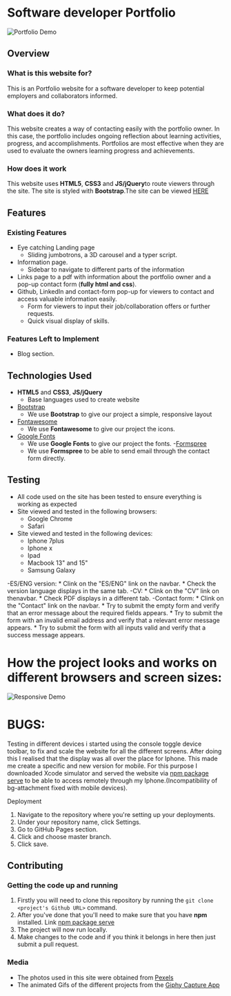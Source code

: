 # Software developer Portfolio


![Portfolio Demo](https://raw.githubusercontent.com/mboladop/Static-project-stream1-portfolio/master/portfolio.gif "portfolio Demo")


## Overview
 
### What is this website for?
 
This is an Portfolio website for a software developer to keep potential employers and collaborators informed.
 
### What does it do?
 
This website creates a way of contacting easily with the portfolio owner. In this case, the portfolio includes ongoing reflection about learning activities, progress, and accomplishments. Portfolios are most effective when they are used to evaluate the owners learning progress and achievements. 
 
### How does it work
 
This website uses **HTML5**, **CSS3** and **JS/jQuery**to route viewers through the site. The site is styled with **Bootstrap**.The site can be viewed [HERE](https://mboladop.github.io/Static-project-stream1-portfolio/)

## Features
 
### Existing Features
- Eye catching Landing page
  - Sliding jumbotrons, a 3D carousel and a typer script.
- Information page.
  - Sidebar to navigate to different parts of the information
- Links page to a pdf with information about the portfolio owner and a pop-up contact form (**fully html and css**).
- Github, LinkedIn and contact-form pop-up for viewers to contact and access valuable information easily.
    - Form for viewers to input their job/collaboration offers or further requests.
    - Quick visual display of skills.

### Features Left to Implement
- Blog section.

## Technologies Used 
- **HTML5** and **CSS3**, **JS/jQuery**
  - Base languages used to create website
- [Bootstrap](http://getbootstrap.com/)
    - We use **Bootstrap** to give our project a simple, responsive layout
- [Fontawesome](http://fontawesome.com/)
    - We use **Fontawesome** to give our project the icons.
- [Google Fonts](http://googlefonts.com/)
    - We use **Google Fonts** to give our project the fonts.
-[Formspree](https://formspree.io)
    - We use **Formspree** to be able to send email through the contact form directly.
	
## Testing
- All code used on the site has been tested to ensure everything is working as expected
- Site viewed and tested in the following browsers:
  - Google Chrome
  - Safari
- Site viewed and tested in the following devices:
  - Iphone 7plus
  - Iphone x 
  - Ipad
  - Macbook 13" and 15"
  - Samsung Galaxy


-ES/ENG version:
    * Clink on the "ES/ENG" link on the navbar.
    * Check the version language displays in the same tab.
-CV:
    * Clink on the "CV” link on thenavbar.
    * Check PDF displays in a different tab.
-Contact form:
    * Clink on the "Contact" link on the navbar.
    * Try to submit the empty form and verify that an error message about the required fields appears.
    * Try to submit the form with an invalid email address and verify that a relevant error message appears.
    * Try to submit the form with all inputs valid and verify that a success message appears.

# How the project looks and works on different browsers and screen sizes:

![Responsive Demo](https://raw.githubusercontent.com/mboladop/Static-project-stream1-portfolio/master/responsive.gif "Responsive Demo")

# BUGS:

Testing in different devices i started using the console toggle device toolbar, to fix and scale the website for all the different screens. After doing this I realised that the display was all over the place for Iphone. This made me create a specific and new version for mobile. 
For this purpose I downloaded Xcode simulator and served the website via [npm package serve](https://www.npmjs.com/package/serve) to be able to access remotely through my Iphone.(Incompatibility of bg-attachment fixed with mobile devices).


Deployment
1. Navigate to the repository where you're setting up your deployments.
2. Under your repository name, click Settings.
3. Go to GitHub Pages section.
4. Click and choose master branch.
5. Click save.


## Contributing

### Getting the code up and running
1. Firstly you will need to clone this repository by running the ```git clone <project's Github URL>``` command.
2. After you've done that you'll need to make sure that you have **npm** installed. Link [npm package serve](https://www.npmjs.com/package/serve)
6. The project will now run locally.
7. Make changes to the code and if you think it belongs in here then just submit a pull request.

### Media
- The photos used in this site were obtained from [Pexels](https://www.pexels.com/)
- The animated Gifs of the different projects from the [Giphy Capture App](https://giphy.com/apps/giphycapture)
